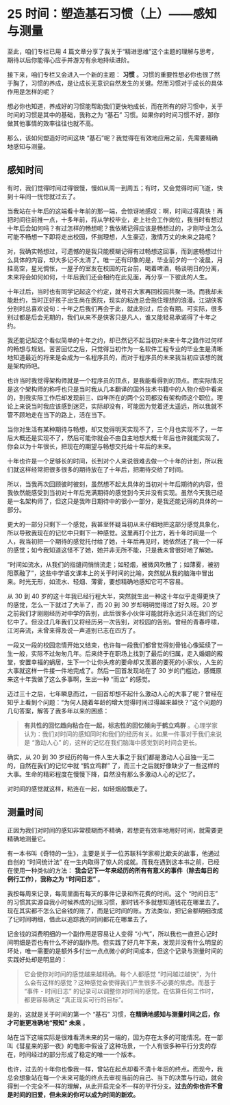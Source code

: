 # 25 时间：塑造基石习惯（上）——感知与测量

至此，咱们专栏已用 4 篇文章分享了我关于“精进思维”这个主题的理解与思考，期待以后你能得心应手并游刃有余地持续进阶。

接下来，咱们专栏又会进入一个新的主题： **习惯** 。习惯的重要性想必你也很了然于胸了，习惯的养成，是让成长无意识自然发生的关键。然而习惯对于成长的具体作用是怎样的呢？

想必你也知道，养成好的习惯能帮助我们更快地成长，而在所有的好习惯中，关于时间的习惯是其中的基础，我称之为 “基石” 习惯。如果你的时间习惯不好，那你做其他事情的效率往往也就不高。

那么，该如何塑造好时间这块 “基石”呢？我觉得在有效地应用之前，先需要精确地感知与测量。

## 感知时间

有时，我们觉得时间过得很慢，慢如从周一到周五；有时，又会觉得时间飞逝，快到十年间一恍惚就过去了。

当我站在十年后的这端看十年前的那一端，会惊讶地感叹：啊，时间过得真快！再把时间往前推一点，十多年前，将从学校毕业，走上社会工作岗位，我当时有想过十年后会如何吗？有过怎样的畅想呢？我依稀记得应该是畅想过的，才刚毕业怎么可能不畅想一下即将走出校园，怀揣理想，人生豪迈，激情万丈的未来之路呢？

对，我确实畅想过，可遗憾的是我只能模糊记得有过畅想这回事，而到底畅想过什么具体的内容，却大多记不太清了。唯一还有印象的是，毕业前夕的一个凌晨，月挂高空，星光惆怅，一屋子的室友在校园的花台前，喝着啤酒，畅谈明日的分离，未来将会如何如何，十年后我们还会相约在此见面，再分享一下彼此的人生。

十年过后，当时也有同学记起这个约定，就号召大家再回校园共聚一场。而我却未能赴约，当时正好孩子出生尚在医院，现实的粘连总会拖住理想的浪漫。江湖侠客分别时总喜欢说句：十年之后我们再会于此，就此别过，后会有期。可实际，很多别过都是后会无期的，我们从来不是侠客只是凡人，谁又能轻易承诺得了十年之约。

我还能记起这个看似简单的十年之约，却已然记不起当初对未来十年之路作过何样的畅想与规划。苦苦回忆之后，只觉得当初作为一名软件工程专业的毕业生是清晰地知道最近的将来是会成为一名程序员的，而对于程序员的未来我当初应该想的就是架构师吧。

也许当时我觉得架构师就是一个程序员的顶点，是我能看得到的顶点。而实际情况是这个架构师的称呼也只是当时我从几本翻译的国外技术书籍中的人物介绍中看来的，到我实际工作后却发现前三、四年所在的两个公司都没有架构师这个职位。理论上来说当时我应该感到迷茫，实际却没有，可能因为觉着还太遥远，所以我就不管不顾地走在当下的路上，活在当下。

当你对生活有某种期待与畅想，却又觉得明天实现不了，三个月也实现不了，一年后大概还是实现不了，然后可能你就会不由自主地想大概十年后也许就能实现了。你会以为十年很长，把现在的期望与畅想交托给十年后的未来。

十年也许是一个足够长的时间，长到对个人来说很难去做一个十年的计划，所以我们就这样经常把很多很多的期待放在了十年后，把期待交给了时间。

所以，当我再次回顾彼时彼刻，虽然想不起太具体的当初对十年后期待的内容，但我依然能感受到当初对十年后充满期待的感觉到今天并没有实现。虽然今天我已经是一名架构师了，但这只是我昨日期待中的很小一部分，是我还能记得的具体的一部分。

更大的一部分只剩下一个感觉，我甚至怀疑当初从未仔细地把这部分感觉具象化，所以导致我现在的记忆中只剩下一种感觉。这里再打个比方，若十年时间是一个人，我当初把一个期待的感觉托付给了她，十年后再见时，她依然还了我一个一样的感觉；如今我知道这怪不了她，她并非无所不能，只是我未曾很好地了解她。

“时间如流水，从我们的指缝间悄悄流走；如轻烟，被微风吹散了；如薄雾，被初阳蒸融了”，这些中学语文课本上的关于时间的比喻，突然就从我的脑海中冒出来。时光无形，如流水、轻烟、薄雾，要想精确地感知它可不容易。

从 30 到 40 岁的这十年我已经行程大半，突然就生出一种这十年似乎走得更快了的感觉，怎么一下就过了大半了，而 20 到 30 岁却明明觉得过了好久呀。20 岁之前我们才刚刚经历对中学的告别，此后很多小伙伴可能就将永远只活在我们的记忆中了。但没过几年我们又将经历另一次告别，对校园的告别。曾经的青春呼啸，江河奔流，未曾来得及说一声道别已志在四方了。

一段又一段的校园恋情开始又结束，也许每一段我们都曾觉得刻骨铭心像延续了一生一般，实际不过匆匆几年。后来终于在职场上找到了最后的归属，走入婚姻的殿堂，安置幸福的蜗居，生下一个让你头疼的要命却又羡慕的要死的小家伙，人生的大事就这样一件接一件地完成了。然后一回首发现站在了 30 岁的门槛边，感慨原来这十年我做了这么多事啊，生出一种 “而立” 的感觉。

迈过三十之后，七年瞬息而过，一回首却想不起什么激动人心的大事了呢？曾经在知乎上看到个问题：“为何人随着年龄的增大觉得时间过得越来越快？”这个问题的几句答案，解答了我多年以来的困惑：

> **有共性的回忆趋向粘合在一起，标志性的回忆倾向于鹤立鸡群** 。心理学家认为：我们对时间的感知同时和我们的经历有关。如果一件事对于我们来说是 “激动人心” 的，这样的记忆在我们脑海中感觉到的时间会更长。

确实，从 20 到 30 岁经历的每一件人生大事之于我们都是激动人心且独一无二的，自然在我们的记忆中就 “鹤立鸡群” 了，而三十之后就好像缺少了一些这样的大事。生命的精彩程度在慢慢下降，自然没有那么多激动人心的记忆了。

对时间的感觉就这样，粘连在一起，如轻烟般飘走了。

## 测量时间

正因为我们对时间的感知非常模糊而不精确，若想更有效率地用好时间，就需要更精确地测量它。

有一本书叫《奇特的一生》，主要是关于一位苏联科学家柳比歇夫的故事，他通过自创的 “时间统计法” 在一生内取得了惊人的成就。而我在遇到这本书之前，已经在使用一种类似的方法： **我会记下一年来经历的所有有意义的事件（除去每日的例行工作），我称之为 “时间日志”** 。

我按每周来记录，每周里面有每天的事件记录和所花费的时间。这个 “时间日志” 的习惯其实源自我小时候养成的记账习惯，那时钱不多就想知道钱花在哪里去了。现在其实都不怎么记金钱的账了，而是记时间的账。方法类似，把记金额明细改成了记时间明细，借此以追踪我的时间都花在哪里去了。

记金钱的消费明细的一个副作用是容易让人变得 “小气”，所以我也一直担心记时间明细是否也有什么不好的副作用。但实践了好几年下来，发现并没有什么明显的坏处，唯一需要的是额外多付出一点点微小的时间成本，但这个记录与测量时间的实践好处却是明显的：

> 它会使你对时间的感觉越来越精确。每个人都感觉 “时间越过越快”，为什么会有这样的感觉？这种感觉会使得我们产生很多不必要的焦虑。而基于 “事件 - 时间日志” 的记录可以调整你对时间的感觉。在估算任何工作时，都更容易确定 “真正现实可行的目标”。

是的，这就是关于时间的第一个 “基石” 习惯，**在精确地感知与测量时间之后，你才可能更准确地“预知” 未来** 。

站在当下这端实际是很难看清未来的另一端的，因为存在太多的可能情况。在一部叫《彗星来的那一夜》的电影中假设了这种场景，一个人有很多种平行分支的存在，时间经过的部分形成了稳定的唯一一个版本。

也许，过去的十年你也像我一样，曾站在起点却看不清十年后的终点。而现今，我总会想象站在每一个未来可能的终点去审视当前的自己、当下的决策与行动，就会得到一个完全不一样的理解，从此开启完全不一样的平行分支。**过去的你也许不曾是时间的旧爱，但未来的你可以成为时间的新欢。** 